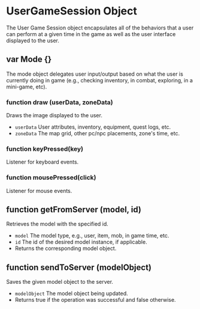 # UserGameSession Object

The User Game Session object encapsulates all of the behaviors that a user can perform at a given time in the game as well as the user interface displayed to the user.

## var Mode {}

The mode object delegates user input/output based on what the user is currently doing in game (e.g., checking inventory, in combat, exploring, in a mini-game, etc).

### function draw (userData, zoneData)

Draws the image displayed to the user.

* `userData` User attributes, inventory, equipment, quest logs, etc.
* `zoneData` The map grid, other pc/npc placements, zone's time, etc.

### function keyPressed(key)

Listener for keyboard events.

### function mousePressed(click)

Listener for mouse events.

## function getFromServer (model, id)

Retrieves the model with the specified id.

* `model` The model type, e.g., user, item, mob, in game time, etc.
* `id` The id of the desired model instance, if applicable.
* Returns the corresponding model object.

## function sendToServer (modelObject)

Saves the given model object to the server.

* `modelObject` The model object being updated.
* Returns true if the operation was successful and false otherwise.

